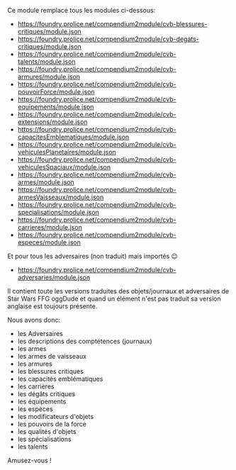 Ce module remplace tous les modules ci-dessous:
* https://foundry.prolice.net/compendium2module/cvb-blessures-critiques/module.json
* https://foundry.prolice.net/compendium2module/cvb-degats-critiques/module.json
* https://foundry.prolice.net/compendium2module/cvb-talents/module.json
* https://foundry.prolice.net/compendium2module/cvb-armures/module.json
* https://foundry.prolice.net/compendium2module/cvb-pouvoirForce/module.json
* https://foundry.prolice.net/compendium2module/cvb-equipements/module.json
* https://foundry.prolice.net/compendium2module/cvb-extensions/module.json
* https://foundry.prolice.net/compendium2module/cvb-capacitesEmblematiques/module.json
* https://foundry.prolice.net/compendium2module/cvb-vehiculesPlanetaires/module.json
* https://foundry.prolice.net/compendium2module/cvb-vehiculesSpaciaux/module.json
* https://foundry.prolice.net/compendium2module/cvb-armes/module.json
* https://foundry.prolice.net/compendium2module/cvb-armesVaisseaux/module.json
* https://foundry.prolice.net/compendium2module/cvb-specialisations/module.json
* https://foundry.prolice.net/compendium2module/cvb-carrieres/module.json
* https://foundry.prolice.net/compendium2module/cvb-especes/module.json

Et pour tous les adversaires (non traduit) mais importés 😉
* https://foundry.prolice.net/compendium2module/cvb-adversaries/module.json

Il contient toute les versions traduites des objets/journaux et adversaires de Star Wars FFG oggDude et quand un élément n'est pas traduit sa version anglaise est toujours présente.

Nous avons donc:
 * les Adversaires
 * les descriptions des comptétences (journaux)
 * les armes
 * les armes de vaisseaux
 * les armures
 * les blessures critiques
 * les capacités emblématiques
 * les carrières
 * les dégâts critiques
 * les équipements
 * les espèces
 * les modificateurs d'objets
 * les pouvoirs de la force
 * les qualités d'objets
 * les spécialisations
 * les talents

Amusez-vous !

